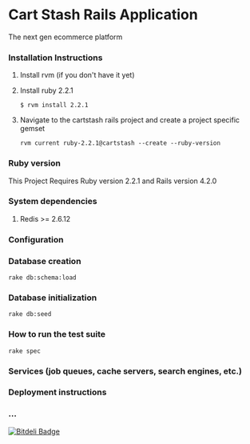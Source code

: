 Cart Stash Rails Application
============================
The next gen ecommerce platform

### Installation Instructions
1. Install rvm (if you don't have it yet)
2. Install ruby 2.2.1

    ```
    $ rvm install 2.2.1
    ```

3. Navigate to the cartstash rails project and create a project specific gemset

    ```
    rvm current ruby-2.2.1@cartstash --create --ruby-version
    ```

### Ruby version
This Project Requires Ruby version 2.2.1 and Rails version 4.2.0

### System dependencies
1. Redis >= 2.6.12

### Configuration

### Database creation
```
rake db:schema:load
```

### Database initialization
```
rake db:seed
```

### How to run the test suite
```
rake spec
```
### Services (job queues, cache servers, search engines, etc.)

### Deployment instructions

### ...



[![Bitdeli Badge](https://d2weczhvl823v0.cloudfront.net/cjjavellana/cartstash-rails/trend.png)](https://bitdeli.com/free "Bitdeli Badge")

